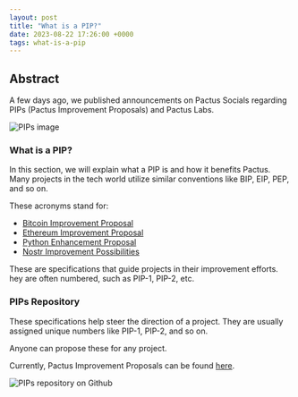 ```yaml
---
layout: post
title: "What is a PIP?"
date: 2023-08-22 17:26:00 +0000
tags: what-is-a-pip
---
```


## Abstract

A few days ago, we published announcements on Pactus Socials regarding PIPs (Pactus Improvement Proposals) and Pactus Labs.

![PIPs image](/blog/images/2023-09-04-what-is-a-pip/PIP.png)

### What is a PIP?

In this section, we will explain what a PIP is and how it benefits Pactus.
Many projects in the tech world utilize similar conventions like BIP, EIP, PEP, and so on.

These acronyms stand for:

* [Bitcoin Improvement Proposal](https://github.com/bitcoin/bips)
* [Ethereum Improvement Proposal](https://github.com/ethereum/EIPs)
* [Python Enhancement Proposal](https://github.com/python/peps)
* [Nostr Improvement Possibilities](https://github.com/nostr-protocol/nips)

These are specifications that guide projects in their improvement efforts.
hey are often numbered, such as PIP-1, PIP-2, etc.

### PIPs Repository

These specifications help steer the direction of a project.
They are usually assigned unique numbers like PIP-1, PIP-2, and so on.

Anyone can propose these for any project.

Currently, Pactus Improvement Proposals can be found [here](https://pips.pactus.org/).

![PIPs repository on Github](/blog/images/2023-09-04-what-is-a-pip/repository.png)
